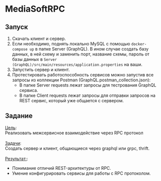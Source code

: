# MediaSoftRPC
## Запуск
1. Скачать клиент и сервер.
2. Если необходимо, поднять локально MySQL с помощью `docker-compose up` в папке Server (GraphQL). В ином случае создать базу данных, в ней схему и заменить порт, название схемы, пароль от базы данных в `Server (GraphQL)/src/main/resources/application.properties` на ваши.
3. Запустить сервер и клиент.
4. Протестировать работоспособность сервисов можно запустив все запросы из коллекции Postman (GraphQL.postman_collection.json):
   + В папке Server requests лежат запросы для тестрования GraphQL сервиса.
   + В папке Client requests лежат запросы для отправки запросов на REST сервис, который уже общается с сервером.

## Задание
<ins>Цель</ins>:<br>
Реализовать межсервисное взаимодействие через RPC протокол <br><br>
<ins>Задачи</ins>:<br>
Создать сервер и клиент, общающиеся через graphql или grpc, thrift. <br><br>
<ins>Результат:</ins>:<br> 
- Понимание отличий REST-архитектуры от RPC.
- Умение конфигурировать сервисы для работы с RPC протоколом.
